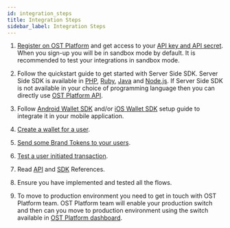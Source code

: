 ```yaml
---
id: integration_steps
title: Integration Steps
sidebar_label: Integration Steps
---
```



1. [Register on OST Platform](https://platform.ost.com/sign-up) and get access to your [API key and API secret](https://platform.ost.com/developer). When you sign-up you will be in sandbox mode by default. It is recommended to test your integrations in sandbox mode.

2. Follow the quickstart guide to get started with Server Side SDK. Server Side SDK is available in [PHP](/platform/docs/sdk/server_sdk_setup/php/), [Ruby](/platform/docs/sdk/server_sdk_setup/ruby/), [Java](/platform/docs/sdk/server_sdk_setup/java/) and [Node.js](/platform/docs/sdk/server_sdk_setup/nodejs/). If Server Side SDK is not available in your choice of programming language then you can directly use [OST Platform API](/platform/docs/api).

3. Follow [Android Wallet SDK](/platform/docs/wallet_sdk_setup/android/) and/or [iOS Wallet SDK](;) setup guide to integrate it in your mobile application.

4. [Create a wallet for a user]((/platform/docs/guides/create_wallet/)).

5. [Send some Brand Tokens to your users]((/platform/docs/guides/execute_transaction/#executing-company-to-user-transactions)).

6. [Test a user initiated transaction]((/platform/docs/guides/execute_transaction/#executing-user-intiated-transactions-in-web)).

7. Read [API](/platform/docs/api/) and [SDK](/platform/docs/sdk/) References.

8. Ensure you have implemented and tested all the flows.

9. To move to production environment you need to get in touch with OST Platform team. OST Platform team will enable your production switch and then can you move to production environment using the switch available in [OST Platform dashboard](https://platform.ost.com).